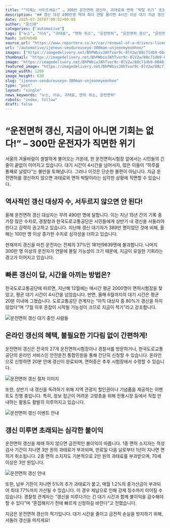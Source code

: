 ```yaml
---
title: "“이제는 서두르세요!” … 300만 운전면허 갱신자, 과태료와 면허 ‘박탈 위기’ 초읽기!"
description: "## 갱신 대상 490만명 역대 최다 연말 몰리면 4시간 이상 대기 지금 갱신하면 20분 내외 처리 ..."
date: 2025-07-20T07:00:52+09:00
author: "윤신애"
categories: ["automotive"]
tags: ["뉴스", "이슈", "과태료", "면허 취소", "운전면허", "운전면허 갱신", "운전면허시험장", "시민 불만"]
hash: 1e07eb48
source_url: "https://www.reportera.co.kr/car/renewal-of-a-drivers-license/"
url: "/automotive/ijeneun-seodureuseyo-300man-unjeonmyeonheo/"
images: ["https://imagedelivery.net/BhPWbivJAhTvor9c-8lV2w/88c71db9-0048-4023-0b87-a3e28d09e300/public", "https://imagedelivery.net/BhPWbivJAhTvor9c-8lV2w/49dda6f6-63e7-4492-d7a2-4579b84dd400/public", "https://imagedelivery.net/BhPWbivJAhTvor9c-8lV2w/77971662-0ac0-4702-51d3-45ab1463b200/public", "https://imagedelivery.net/BhPWbivJAhTvor9c-8lV2w/2f805990-8c88-4204-2efe-a3c2a1b5c700/public"]
thumbnail: "https://imagedelivery.net/BhPWbivJAhTvor9c-8lV2w/88c71db9-0048-4023-0b87-a3e28d09e300/public"
image: "https://imagedelivery.net/BhPWbivJAhTvor9c-8lV2w/88c71db9-0048-4023-0b87-a3e28d09e300/public"
featured_image: "https://imagedelivery.net/BhPWbivJAhTvor9c-8lV2w/88c71db9-0048-4023-0b87-a3e28d09e300/public"
image_width: 1200
image_height: 630
slug: "ijeneun-seodureuseyo-300man-unjeonmyeonheo"
type: "post"
layout: "single"
news_keywords: "뉴스, 이슈, 과태료, 면허 취소, 운전면허"
robots: "index, follow"
draft: false
---
```


# “운전면허 갱신, 지금이 아니면 기회는 없다!” – 300만 운전자가 직면한 위기

서울의 겨울바람이 쌀쌀하게 불어오는 가운데, 한 운전면허시험장 앞에서는 시민들의 긴 줄이 끝없이 이어지고 있습니다. 대기 시간이 4시간을 넘어서자, 많은 이들이 “하루를 통째로 날렸다”는 불만을 토해냅니다. 그러나 이것은 단순한 불편이 아닙니다. 지금 운전면허를 갱신하지 않으면 과태료와 면허 박탈이라는 심각한 상황에 직면할 수 있습니다.

## 역사적인 갱신 대상자 수, 서두르지 않으면 안 된다!

올해 운전면허 갱신 대상자는 무려 490만 명에 달합니다. 이는 지난 15년 간의 기록 중 가장 많은 수치로, 경찰청과 한국도로교통공단은 시민들에게 상반기 내 갱신을 서둘러야 한다고 강력히 권고하고 있습니다. 지난해 갱신 대기자가 389만 명이었던 것에 비해, 올해는 100만 명 이상 증가한 수치로 심각성을 더하고 있습니다.

현재까지 갱신을 마친 운전자는 전체의 37%인 181만9839명에 불과합니다. 나머지 300만 명 이상의 운전자가 연말에 몰릴 가능성이 크기 때문에, 지금이 유일한 기회라는 경고가 이어지고 있습니다.

## 빠른 갱신이 답, 시간을 아끼는 방법은?

한국도로교통공단에 따르면, 지난해 12월에는 매시간 평균 2000명이 면허시험장을 찾았고, 평균 대기 시간이 4시간을 넘었습니다. 반면, 올해 6월까지의 대기 시간은 평균 20분 이내에 그쳤습니다. 도로교통공단 관계자는 “아직 대상자 중 80%가 갱신을 하지 않았다”며 “7월 이후 혼잡이 시작될 가능성이 크므로 지금이 적기”라고 강조합니다.


![운전면허 갱신 대기 중인 사람들](https://imagedelivery.net/BhPWbivJAhTvor9c-8lV2w/77971662-0ac0-4702-51d3-45ab1463b200/public)


## 온라인 갱신의 혜택, 불필요한 기다림 없이 간편하게!

운전면허 갱신은 전국의 27개 운전면허시험장이나 경찰서를 방문하거나, 한국도로교통공단의 온라인 서비스인 안전운전 통합민원을 통해 간단히 신청할 수 있습니다. 온라인으로 신청하면 20분 안에 갱신이 완료되며, 면허증은 추후 시험장에서 수령할 수 있습니다.


![운전면허 갱신 절차 이미지](https://imagedelivery.net/BhPWbivJAhTvor9c-8lV2w/88c71db9-0048-4023-0b87-a3e28d09e300/public)


또한, 상반기 내 갱신을 독려하기 위해 지역 관광지 할인권이나 기념품을 제공하는 이벤트도 진행 중입니다. 특히, 정보 접근이 어려운 고령층을 위해 전통시장 등에서 직접 안내하는 활동도 활발히 이루어지고 있습니다.


![운전면허 갱신 이벤트 안내](https://imagedelivery.net/BhPWbivJAhTvor9c-8lV2w/49dda6f6-63e7-4492-d7a2-4579b84dd400/public)


## 갱신 미루면 초래되는 심각한 불이익

운전면허 갱신을 제때 하지 않으면 금전적인 불이익이 따릅니다. 1종 면허 소지자는 적성검사 기간이 지나면 3만 원의 과태료가 부과되며, 만료일 다음 날로부터 1년이 지나면 면허가 취소됩니다. 2종 면허 소지자도 기본적으로 2만 원의 과태료를 부과받으며, 70세 이상은 3만 원입니다.


![운전면허 갱신 안내](https://imagedelivery.net/BhPWbivJAhTvor9c-8lV2w/2f805990-8c88-4204-2efe-a3c2a1b5c700/public)


또한, 납부 기한이 지나면 5%의 추가 과태료가 붙고, 매월 1.2%의 중가산금이 부과되어 최대 77%까지 가산될 수 있습니다. 이 경우 체납으로 인해 강제 징수까지 이어질 수 있습니다. 경찰청 관계자는 “갱신을 미루다가는 긴 대기 시간과 함께 불이익을 감수해야 할 수 있다”며 “혼잡해지기 전에 빠르게 신청하길 바란다”고 전했습니다.

지금은 운전면허 갱신의 적기입니다. 대기 시간을 줄이고 금전적 손실을 방지하기 위해, 서둘러 갱신을 마치세요!
